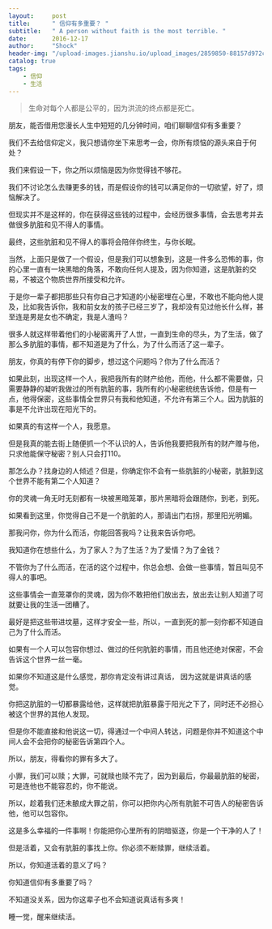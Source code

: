 ```yaml
---
layout:     post
title:      " 信仰有多重要？ "
subtitle:   " A person without faith is the most terrible. "
date:       2016-12-17
author:     "Shock"
header-img: "/upload-images.jianshu.io/upload_images/2859850-88157d972cd4cb2f.png?imageMogr2/auto-orient/strip%7CimageView2/2/w/1240"
catalog: true
tags:
    - 信仰
    - 生活
---
```


> 生命对每个人都是公平的，因为洪流的终点都是死亡。

朋友，能否借用您漫长人生中短短的几分钟时间，咱们聊聊信仰有多重要？

我们不去给信仰定义，我只想请你坐下来思考一会，你所有烦恼的源头来自于何处？

我们来假设一下，你之所以烦恼是因为你觉得钱不够花。

我们不讨论怎么去赚更多的钱，而是假设你的钱可以满足你的一切欲望，好了，烦恼解决了。

但现实并不是这样的，你在获得这些钱的过程中，会经历很多事情，会去思考并去做很多肮脏和见不得人的事情。

最终，这些肮脏和见不得人的事将会陪伴你终生，与你长眠。

当然，上面只是做了一个假设，但是我们可以想象到，这是一件多么恐怖的事，你的心里一直有一块黑暗的角落，不敢向任何人提及，因为你知道，这是肮脏的交易，不被这个物质世界所接受和允许。

于是你一辈子都把那些只有你自己才知道的小秘密埋在心里，不敢也不能向他人提及，比如我告诉你，我和前女友的孩子已经三岁了，我却没有见过他长什么样，甚至连是男是女也不确定，我是人渣吗？

很多人就这样带着他们的小秘密离开了人世，一直到生命的尽头，为了生活，做了那么多肮脏的事情，都不知道是为了什么，为了什么而活了这一辈子。

朋友，你真的有停下你的脚步，想过这个问题吗？你为了什么而活？

如果此刻，出现这样一个人，我把我所有的财产给他，而他，什么都不需要做，只需要静静的凝听我做过的所有肮脏的事，我所有的小秘密统统告诉他，但是有一点，他得保密，这些事情全世界只有我和他知道，不允许有第三个人。因为肮脏的事是不允许出现在阳光下的。

如果真的有这样一个人，我愿意。

但是我真的能去街上随便抓一个不认识的人，告诉他我要把我所有的财产赠与他，只求他能保守秘密？别人只会打110。

那怎么办？找身边的人倾述？但是，你确定你不会有一些肮脏的小秘密，肮脏到这个世界不能有第二个人知道？

你的灵魂一角无时无刻都有一块被黑暗笼罩，那片黑暗将会跟随你，到老，到死。

如果看到这里，你觉得自己不是一个肮脏的人，那请出门右拐，那里阳光明媚。

那我问你，你为什么而活，你能回答我吗？让我来告诉你吧。

我知道你在想些什么，为了家人？为了生活？为了爱情？为了金钱？

不管你为了什么而活，在活的这个过程中，你总会想、会做一些事情，暂且叫见不得人的事吧。

这些事情会一直笼罩你的灵魂，因为你不敢把他们放出去，放出去让别人知道了可就要让我的生活一团糟了。

最好是把这些带进坟墓，这样才安全一些，所以，一直到死的那一刻你都不知道自己为了什么而活。

如果有一个人可以包容你想过、做过的任何肮脏的事情，而且他还绝对保密，不会告诉这个世界一丝一毫。

如果你不知道这是什么感觉，那你肯定没有讲过真话， 因为这就是讲真话的感觉。

你把这肮脏的一切都暴露给他，这样就把肮脏暴露于阳光之下了，同时还不必担心被这个世界的其他人发现。

但是你不能直接和他说这一切，得通过一个中间人转达，问题是你并不知道这个中间人会不会把你的秘密告诉第四个人。

所以，朋友，得看你的罪有多大了。

小罪，我们可以赎；大罪，可就赎也赎不完了，因为到最后，你最最肮脏的秘密，可是连他也不能容忍的，你不能说。

所以，趁着我们还未酿成大罪之前，你可以把你内心所有肮脏不可告人的秘密告诉他，他可以包容你。

这是多么幸福的一件事啊！你能把你心里所有的阴暗驱逐，你是一个干净的人了！

但是活着，又会有肮脏的事找上你。你必须不断赎罪，继续活着。

所以，你知道活着的意义了吗？

你知道信仰有多重要了吗？

不知道没关系，因为你这辈子也不会知道说真话有多爽！

睡一觉，醒来继续活。
